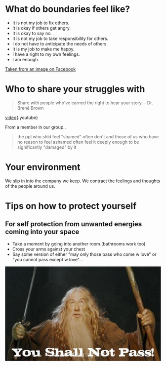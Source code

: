 <!-- TITLE: Protection -->
<!-- SUBTITLE: One of the most important things every empath should learn and practice -->

# What do boundaries feel like?
- It is not my job to fix others.
- It is okay if others get angry.
- It is okay to say no.
- It is not my job to take responsibility for others.
- I do not have to anticipate the needs of others.
- It is my job to make me happy.
- I have a right to my own feelings.
- I am enough.

[Taken from an image on Facebook](https://cdn.discordapp.com/attachments/399465003855380480/484774942341332992/image0.jpg)

# Who to share your struggles with
> Share with people who've earned the right to hear your story. - Dr. Brené Brown

[video](https://www.youtube.com/watch?v=s8Pp7QB6GrE){.youtube}

From a member in our group..
> the ppl who shld feel "shamed" often don't and those of us who have no reason to feel ashamed often feel it deeply enough to be significantly "damaged" by it

# Your environment
We slip in into the company we keep. We contract the feelings and thoughts of the people around us.

# Tips on how to protect yourself

## For self protection from unwanted energies coming into your space

- Take a moment by going into another room (bathrooms work too)
- Cross your arms against your chest
- Say some version of either "may only those pass who come w love" or "you cannot pass except w love"...

![Latest](/uploads/latest "Latest")
